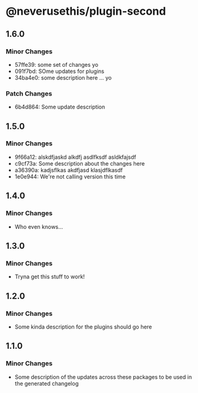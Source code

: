 # @neverusethis/plugin-second

## 1.6.0

### Minor Changes

- 57ffe39: some set of changes yo
- 091f7bd: SOme updates for plugins
- 34ba4e0: some description here ... yo

### Patch Changes

- 6b4d864: Some update description

## 1.5.0

### Minor Changes

- 9f66a12: alskdfjaskd alkdfj asdlfksdf asldkfajsdf
- c9cf73a: Some description about the changes here
- a36390a: kadjsflkas akdfjasd klasjdflkasdf
- 1e0e944: We're not calling version this time

## 1.4.0

### Minor Changes

- Who even knows...

## 1.3.0

### Minor Changes

- Tryna get this stuff to work!

## 1.2.0

### Minor Changes

- Some kinda description for the plugins should go here

## 1.1.0

### Minor Changes

- Some description of the updates across these packages to be used in the generated changelog
